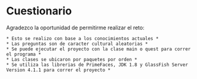 # Cuestionario
Agradezco la oportunidad de permitirme realizar el reto:

    * Esto se realizo con base a los conocimientos actuales *
    * Las preguntas son de caracter cultural aleatorias *
    * Se puede ejecutar el proyecto con la clase main o quest para correr el programa *
    * Las clases se ubicaron por paquetes por orden *
    * Se utiliza las librerias de PrimeFaces, JDK 1.8 y GlassFish Server Version 4.1.1 para correr el proyecto *
